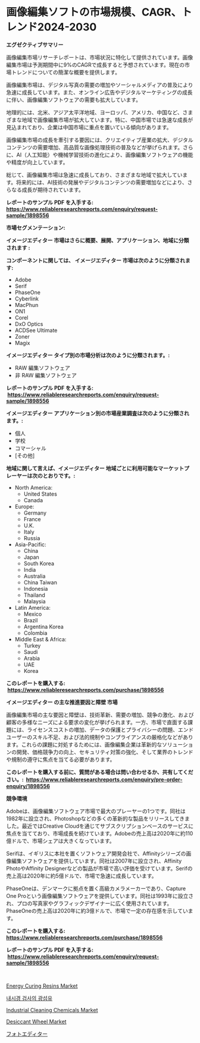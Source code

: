 <p><h1>画像編集ソフトの市場規模、CAGR、トレンド2024-2030</h1></p><p><strong>エグゼクティブサマリー</strong></p>
<p><p>画像編集市場リサーチレポートは、市場状況に特化して提供されています。画像編集市場は予測期間中に9%のCAGRで成長すると予想されています。現在の市場トレンドについての簡潔な概要を提供します。</p><p>画像編集市場は、デジタル写真の需要の増加やソーシャルメディアの普及により急速に成長しています。また、オンライン広告やデジタルマーケティングの成長に伴い、画像編集ソフトウェアの需要も拡大しています。</p><p>地理的には、北米、アジア太平洋地域、ヨーロッパ、アメリカ、中国など、さまざまな地域で画像編集市場が拡大しています。特に、中国市場では急速な成長が見込まれており、企業は中国市場に重点を置いている傾向があります。</p><p>画像編集市場の成長を牽引する要因には、クリエイティブ産業の拡大、デジタルコンテンツの需要増加、高品質な画像処理技術の普及などが挙げられます。さらに、AI（人工知能）や機械学習技術の進化により、画像編集ソフトウェアの機能や精度が向上しています。</p><p>総じて、画像編集市場は急速に成長しており、さまざまな地域で拡大しています。将来的には、AI技術の発展やデジタルコンテンツの需要増加などにより、さらなる成長が期待されています。</p></p>
<p><strong>レポートのサンプル PDF を入手する: <a href="https://www.reliableresearchreports.com/enquiry/request-sample/1898556">https://www.reliableresearchreports.com/enquiry/request-sample/1898556</a></strong></p>
<p><strong>市場セグメンテーション:</strong></p>
<p><strong> イメージエディター 市場はさらに概要、展開、アプリケーション、地域に分類されます :</strong></p>
<p><strong>コンポーネントに関しては、 イメージエディター 市場は次のように分類されます: &nbsp;</strong></p>
<p><ul><li>Adobe</li><li>Serif</li><li>PhaseOne</li><li>Cyberlink</li><li>MacPhun</li><li>ON1</li><li>Corel</li><li>DxO Optics</li><li>ACDSee Ultimate</li><li>Zoner</li><li>Magix</li></ul></p>
<p><strong> イメージエディター タイプ別の市場分析は次のように分類されます。:</strong></p>
<p><ul><li>RAW 編集ソフトウェア</li><li>非 RAW 編集ソフトウェア</li></ul></p>
<p><strong>レポートのサンプル PDF を入手する: &nbsp;<a href="https://www.reliableresearchreports.com/enquiry/request-sample/1898556">https://www.reliableresearchreports.com/enquiry/request-sample/1898556</a></strong></p>
<p><strong> イメージエディター アプリケーション別の市場産業調査は次のように分類されます。:</strong></p>
<p><ul><li>個人</li><li>学校</li><li>コマーシャル</li><li>[その他]</li></ul></p>
<p><strong>地域に関して言えば、イメージエディター 地域ごとに利用可能なマーケットプレーヤーは次のとおりです。:</strong></p>
<p><ul>
    <li>
        North America:
        <ul>
            <li>United States</li>
            <li>Canada</li>
        </ul>
    </li>
    <li>
        Europe:
        <ul>
            <li>Germany</li>
            <li>France</li>
            <li>U.K.</li>
            <li>Italy</li>
            <li>Russia</li>
        </ul>
    </li>
    <li>
        Asia-Pacific:
        <ul>
            <li>China</li>
            <li>Japan</li>
            <li>South Korea</li>
            <li>India</li>
            <li>Australia</li>
            <li>China Taiwan</li>
            <li>Indonesia</li>
            <li>Thailand</li>
            <li>Malaysia</li>
        </ul>
    </li>
    <li>
        Latin America:
        <ul>
            <li>Mexico</li>
            <li>Brazil</li>
            <li>Argentina Korea</li>
            <li>Colombia</li>
        </ul>
    </li>
    <li>
        Middle East & Africa:
        <ul>
            <li>Turkey</li>
            <li>Saudi</li>
            <li>Arabia</li>
            <li>UAE</li>
            <li>Korea</li>
        </ul>
    </li>
    </ul></p>
<p><strong>このレポートを購入する: &nbsp;<a href="https://www.reliableresearchreports.com/purchase/1898556">https://www.reliableresearchreports.com/purchase/1898556</a></strong></p>
<p><strong>イメージエディター の主な推進要因と障壁 市場</strong></p>
<p><p>画像編集市場の主な要因と障壁は、技術革新、需要の増加、競争の激化、および顧客の多様なニーズによる要求の変化が挙げられます。一方、市場で直面する課題には、ライセンスコストの増加、データの保護とプライバシーの問題、エンドユーザーのスキル不足、および法的規制やコンプライアンスの厳格化などがあります。これらの課題に対処するためには、画像編集企業は革新的なソリューションの開発、価格競争力の向上、セキュリティ対策の強化、そして業界のトレンドや規制の遵守に焦点を当てる必要があります。</p></p>
<p><strong>このレポートを購入する前に、質問がある場合は問い合わせるか、共有してください。:&nbsp; <a href="https://www.reliableresearchreports.com/enquiry/pre-order-enquiry/1898556">https://www.reliableresearchreports.com/enquiry/pre-order-enquiry/1898556</a></strong></p>
<p><strong>競争環境</strong></p>
<p><p>Adobeは、画像編集ソフトウェア市場で最大のプレーヤーの1つです。同社は1982年に設立され、Photoshopなどの多くの革新的な製品をリリースしてきました。最近ではCreative Cloudを通じてサブスクリプションベースのサービスに焦点を当てており、市場成長を続けています。Adobeの売上高は2020年に約110億ドルで、市場シェアは大きくなっています。</p><p>Serifは、イギリスに本社を置くソフトウェア開発会社で、Affinityシリーズの画像編集ソフトウェアを提供しています。同社は2007年に設立され、Affinity PhotoやAffinity Designerなどの製品が市場で高い評価を受けています。Serifの売上高は2020年に約5億ドルで、市場で急速に成長しています。</p><p>PhaseOneは、デンマークに拠点を置く高級カメラメーカーであり、Capture One Proという画像編集ソフトウェアを提供しています。同社は1993年に設立され、プロの写真家やグラフィックデザイナーに広く使用されています。PhaseOneの売上高は2020年に約3億ドルで、市場で一定の存在感を示しています。</p></p>
<p><strong>このレポートを購入する: &nbsp; <a href="https://www.reliableresearchreports.com/purchase/1898556">https://www.reliableresearchreports.com/purchase/1898556</a></strong></p>
<p><strong>レポートのサンプル PDF を入手する: &nbsp;<a href="https://www.reliableresearchreports.com/enquiry/request-sample/1898556">https://www.reliableresearchreports.com/enquiry/request-sample/1898556</a></strong><strong></strong></p>
<p>&nbsp;</p>
<p><p><a href="https://scarlet-rocket-c63.notion.site/Energy-Curing-Resins-Market-Size-and-Growth-Market-Segmentation-Regional-and-Country-Breakdowns-a-3143828c6a0c4dac8fdf3d7f2f2cfd1e">Energy Curing Resins Market</a></p><p><a href="https://github.com/vsap75a286l/Market-Research-Report-List-1/blob/main/8597305194021.md">내시경 검사의 광섬유</a></p><p><a href="https://github.com/lylyparadise/Market-Research-Report-List-2/blob/main/industrial-cleaning-chemicals-market.md">Industrial Cleaning Chemicals Market</a></p><p><a href="https://github.com/johnbach50/Market-Research-Report-List-2/blob/main/desiccant-wheel-market.md">Desiccant Wheel Market</a></p><p><a href="https://github.com/joaejkdzgyljvo6/Market-Research-Report-List-1/blob/main/6146106194297.md">フォトエディター</a></p></p>